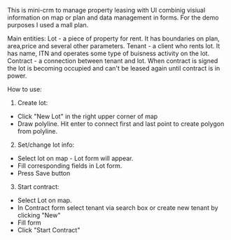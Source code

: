 This is mini-crm to manage property leasing with UI combinig visiual information on map or plan and data management in forms.
For the demo purposes I used a mall plan.

Main entities:
Lot - a piece of property for rent. It has boundaries on plan, area,price and several other parameters.
Tenant - a client who rents lot. It has name, ITN and operates some type of buisness activity on the lot.
Contract - a connection between tenant and lot. When contract is signed the lot is becoming occupied and can't be leased again until contract is in power.

How to use:

1. Create lot:
  * Click "New Lot" in the right upper corner of map
  * Draw polyline. Hit enter to connect first and last point to create polygon from polyline.

2. Set/change lot info:
 * Select lot on map - Lot form will appear.
 * Fill corresponding fields in Lot form.
 * Press Save button

3. Start contract:
 * Select Lot on map.
 * In Contract form select tenant via search box or create new tenant by clicking "New"
 * Fill form
 * Click "Start Contract"
